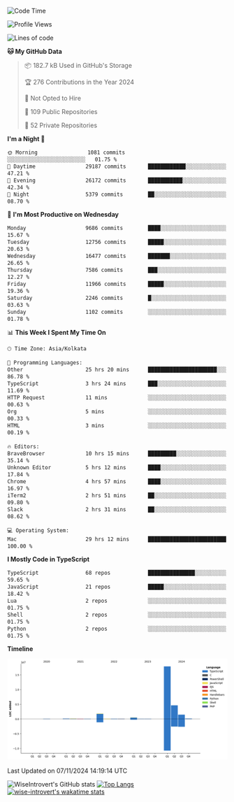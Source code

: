<!--START_SECTION:waka-->
![Code Time](http://img.shields.io/badge/Code%20Time-1%2C798%20hrs%2044%20mins-blue)

![Profile Views](http://img.shields.io/badge/Profile%20Views-0-blue)

![Lines of code](https://img.shields.io/badge/From%20Hello%20World%20I%27ve%20Written-27.0%20million%20lines%20of%20code-blue)

**🐱 My GitHub Data** 

> 📦 182.7 kB Used in GitHub's Storage 
 > 
> 🏆 276 Contributions in the Year 2024
 > 
> 🚫 Not Opted to Hire
 > 
> 📜 109 Public Repositories 
 > 
> 🔑 52 Private Repositories 
 > 
**I'm a Night 🦉** 

```text
🌞 Morning                1081 commits        ░░░░░░░░░░░░░░░░░░░░░░░░░   01.75 % 
🌆 Daytime                29187 commits       ████████████░░░░░░░░░░░░░   47.21 % 
🌃 Evening                26172 commits       ███████████░░░░░░░░░░░░░░   42.34 % 
🌙 Night                  5379 commits        ██░░░░░░░░░░░░░░░░░░░░░░░   08.70 % 
```
📅 **I'm Most Productive on Wednesday** 

```text
Monday                   9686 commits        ████░░░░░░░░░░░░░░░░░░░░░   15.67 % 
Tuesday                  12756 commits       █████░░░░░░░░░░░░░░░░░░░░   20.63 % 
Wednesday                16477 commits       ███████░░░░░░░░░░░░░░░░░░   26.65 % 
Thursday                 7586 commits        ███░░░░░░░░░░░░░░░░░░░░░░   12.27 % 
Friday                   11966 commits       █████░░░░░░░░░░░░░░░░░░░░   19.36 % 
Saturday                 2246 commits        █░░░░░░░░░░░░░░░░░░░░░░░░   03.63 % 
Sunday                   1102 commits        ░░░░░░░░░░░░░░░░░░░░░░░░░   01.78 % 
```


📊 **This Week I Spent My Time On** 

```text
🕑︎ Time Zone: Asia/Kolkata

💬 Programming Languages: 
Other                    25 hrs 20 mins      ██████████████████████░░░   86.78 % 
TypeScript               3 hrs 24 mins       ███░░░░░░░░░░░░░░░░░░░░░░   11.69 % 
HTTP Request             11 mins             ░░░░░░░░░░░░░░░░░░░░░░░░░   00.63 % 
Org                      5 mins              ░░░░░░░░░░░░░░░░░░░░░░░░░   00.33 % 
HTML                     3 mins              ░░░░░░░░░░░░░░░░░░░░░░░░░   00.19 % 

🔥 Editors: 
BraveBrowser             10 hrs 15 mins      █████████░░░░░░░░░░░░░░░░   35.14 % 
Unknown Editor           5 hrs 12 mins       ████░░░░░░░░░░░░░░░░░░░░░   17.84 % 
Chrome                   4 hrs 57 mins       ████░░░░░░░░░░░░░░░░░░░░░   16.97 % 
iTerm2                   2 hrs 51 mins       ██░░░░░░░░░░░░░░░░░░░░░░░   09.80 % 
Slack                    2 hrs 31 mins       ██░░░░░░░░░░░░░░░░░░░░░░░   08.62 % 

💻 Operating System: 
Mac                      29 hrs 12 mins      █████████████████████████   100.00 % 
```

**I Mostly Code in TypeScript** 

```text
TypeScript               68 repos            ███████████████░░░░░░░░░░   59.65 % 
JavaScript               21 repos            █████░░░░░░░░░░░░░░░░░░░░   18.42 % 
Lua                      2 repos             ░░░░░░░░░░░░░░░░░░░░░░░░░   01.75 % 
Shell                    2 repos             ░░░░░░░░░░░░░░░░░░░░░░░░░   01.75 % 
Python                   2 repos             ░░░░░░░░░░░░░░░░░░░░░░░░░   01.75 % 
```



**Timeline**

![Lines of Code chart](https://raw.githubusercontent.com/wise-introvert/wise-introvert/master/assets/bar_graph.png)


 Last Updated on 07/11/2024 14:19:14 UTC
<!--END_SECTION:waka-->

![WiseIntrovert's GitHub stats](https://github-readme-stats.vercel.app/api?username=wise-introvert&count_private=true&show_icons=true)
[![Top Langs](https://github-readme-stats.vercel.app/api/top-langs/?username=wise-introvert&langs_count=10)](https://github.com/anuraghazra/github-readme-stats)
[![wise-introvert's wakatime stats](https://github-readme-stats.vercel.app/api/wakatime?username=wiseintrovert)](https://github.com/anuraghazra/github-readme-stats)
